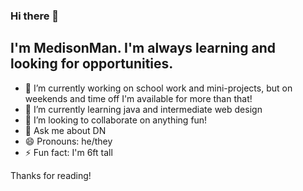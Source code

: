 ### Hi there 👋
## I'm MedisonMan. I'm always learning and looking for opportunities.

<!--
**MedisonMan/MedisonMan** is a ✨ _special_ ✨ repository because its `README.md` (this file) appears on your GitHub profile.

Here are some ideas to get you started:
-->

- 🔭 I’m currently working on school work and mini-projects, but on weekends and time off I'm available for more than that!
- 🌱 I’m currently learning java and intermediate web design
- 👯 I’m looking to collaborate on anything fun! <!-- - 🤔 I’m looking for help with ... -->
- 💬 Ask me about DN <!-- - 📫 How to reach me: ... -->
- 😄 Pronouns: he/they
- ⚡ Fun fact: I'm 6ft tall

Thanks for reading!
